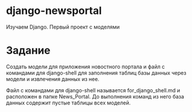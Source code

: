 # django-newsportal
Изучаем Django. Первый проект с моделями

# Задание

Создать модели для приложения новостного портала и файл с командами для 
django-shell для заполнения таблиц базы данных через модели и извлечения 
данных из нее.

Файл с командами для django-shell называется for_django_shell.md и расположен
в папке News_Portal. До выполнения команд из него база данных содержит пустые
таблицы всех моделей.
